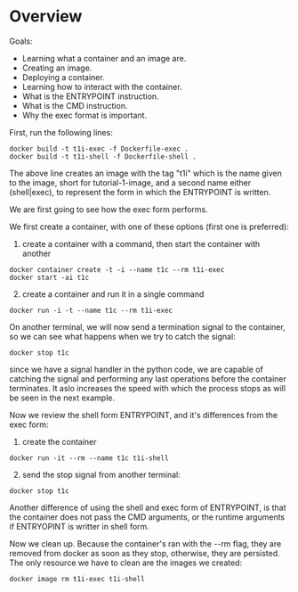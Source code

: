 # Overview

Goals:
- Learning what a container and an image are.
- Creating an image.
- Deploying a container.
- Learning how to interact with the container.
- What is the ENTRYPOINT instruction.
- What is the CMD instruction.
- Why the exec format is important.

First, run the following lines:
```
docker build -t t1i-exec -f Dockerfile-exec .
docker build -t t1i-shell -f Dockerfile-shell .
```
The above line creates an image with the tag "t1i" which is the name given to the image, short for tutorial-1-image, and a second name either (shell|exec), to represent the form in which the ENTRYPOINT is written.

We are first going to see how the exec form performs.

We first create a container, with one of these options (first one is preferred):
1. create a container with a command, then start the container with another
```
docker container create -t -i --name t1c --rm t1i-exec
docker start -ai t1c
```

2. create a container and run it in a single command
```
docker run -i -t --name t1c --rm t1i-exec
```

On another terminal, we will now send a termination signal to the container, so we can see what happens when we try to catch the signal:
```
docker stop t1c
```

since we have a signal handler in the python code, we are capable of catching the signal and performing any last operations before the container terminates. It aslo increases the speed with which the process stops as will be seen in the next example.

Now we review the shell form ENTRYPOINT, and it's differences from the exec form:
1. create the container
```
docker run -it --rm --name t1c t1i-shell
```
2. send the stop signal from another terminal:
```
docker stop t1c
```

Another difference of using the shell and exec form of ENTRYPOINT, is that the container does not pass the CMD arguments, or the runtime arguments if ENTRYOPINT is writter in shell form.

Now we clean up. Because the container's ran with the --rm flag, they are removed from docker as soon as they stop, otherwise, they are persisted.
The only resource we have to clean are the images we created:
```
docker image rm t1i-exec t1i-shell
```